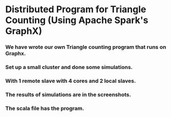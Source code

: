 # Distributed Program for Triangle Counting (Using Apache Spark's GraphX)

### We have wrote our own Triangle counting program that runs on Graphx.


### Set up a small cluster and done some simulations.

### With 1 remote slave with 4 cores and 2 local slaves.


### The results of simulations are in the screenshots.
### The scala file has the program.
